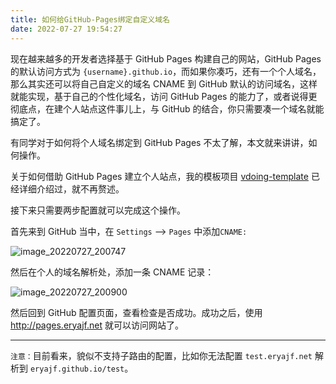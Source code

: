```yaml
---
title: 如何给GitHub-Pages绑定自定义域名
date: 2022-07-27 19:54:27
---
```


现在越来越多的开发者选择基于 GitHub Pages 构建自己的网站，GitHub Pages 的默认访问方式为 `{username}.github.io`，而如果你凑巧，还有一个个人域名，那么其实还可以将自己自定义的域名 CNAME 到 GitHub 默认的访问域名，这样就能实现，基于自己的个性化域名，访问 GitHub Pages 的能力了，或者说得更彻底点，在建个人站点这件事儿上，与 GitHub 的结合，你只需要凑一个域名就能搞定了。

有同学对于如何将个人域名绑定到 GitHub Pages 不太了解，本文就来讲讲，如何操作。

关于如何借助 GitHub Pages 建立个人站点，我的模板项目 [vdoing-template](https://github.com/eryajf/vdoing-template) 已经详细介绍过，就不再赘述。

接下来只需要两步配置就可以完成这个操作。

首先来到 GitHub 当中，在 `Settings` --> `Pages` 中添加`CNAME:`

![image_20220727_200747](/img/image_20220727_200747.png)

然后在个人的域名解析处，添加一条 CNAME 记录：

![image_20220727_200900](/img/image_20220727_200900.png)

然后回到 GitHub 配置页面，查看检查是否成功。成功之后，使用 http://pages.eryajf.net 就可以访问网站了。

---

`注意：`目前看来，貌似不支持子路由的配置，比如你无法配置 `test.eryajf.net` 解析到 `eryajf.github.io/test`。
